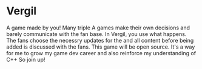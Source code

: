 # Vergil
A game made by you!
Many triple A games make their own decisions and barely communicate with the fan base. In Vergil, you use what happens.
The fans choose the necessry updates for the and all content before being added is discussed with the fans.
This game will be open source. It's a way for me to grow my game dev career and also reinforce my understanding of C++
So join up!
